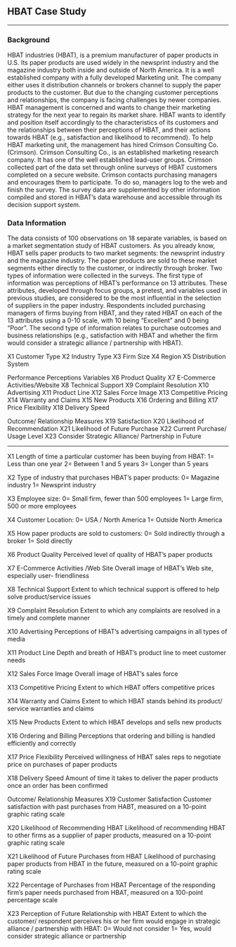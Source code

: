 ## HBAT Case Study
***

### Background
HBAT industries (HBAT), is a premium manufacturer of paper products in U.S. Its paper products are used widely in the newsprint industry and the magazine industry both inside and outside of North America. It is a well established company with a fully developed Marketing unit. The company either uses it distribution channels or brokers channel to supply the paper products to the customer. But due to the changing customer perceptions and relationships, the company is facing challenges by newer companies. HBAT management is concerned and wants to change their marketing strategy for the next year to regain its market share. HBAT wants to identify and position itself accordingly to the characteristics of its customers and the relationships between their perceptions of HBAT, and their actions towards HBAT (e.g., satisfaction and likelihood to recommend).
To help HBAT marketing unit, the management has hired Crimson Consulting Co. (Crimson). Crimson Consulting Co., is an established marketing research company. It has one of the well established lead-user groups. Crimson collected part of the data set through online surveys of HBAT customers completed on a secure website. Crimson contacts purchasing managers and encourages them to participate. To do so, managers log to the web and finish the survey. The survey data are supplemented by other information compiled and stored in HBAT’s data warehouse and accessible through its decision support system.


### Data Information
The data consists of 100 observations on 18 separate variables, is based on a market segmentation study of HBAT customers. As you already know, HBAT sells paper products to two market segments: the newsprint industry and the magazine industry. The paper products are sold to these market segments either directly to the customer, or indirectly through broker.
Two types of information were collected in the surveys. The first type of information was perceptions of HBAT’s performance on 13 attributes. These attributes, developed through focus groups, a pretest, and variables used in previous studies, are considered to be the most influential in the selection of suppliers in the paper industry. Respondents included purchasing managers of firms buying from HBAT, and they rated HBAT on each of the 13 attributes using a 0-10 scale, with 10 being “Excellent” and 0 being “Poor”. The second type of information relates to purchase outcomes and business relationships (e.g., satisfaction with HBAT and whether the firm would consider a strategic alliance / partnership with HBAT).


X1 Customer Type
X2 Industry Type
X3 Firm Size
X4 Region
X5 Distribution System

Performance Perceptions Variables
X6 Product Quality
X7 E-Commerce Activities/Website
X8 Technical Support
X9 Complaint Resolution
X10 Advertising
X11 Product Line
X12 Sales Force Image
X13 Competitive Pricing
X14 Warranty and Claims
X15 New Products
X16 Ordering and Billing
X17 Price Flexibility
X18 Delivery Speed

Outcome/ Relationship Measures
X19 Satisfaction
X20 Likelihood of Recommendation
X21 Likelihood of Future Purchase
X22 Current Purchase/ Usage Level
X23 Consider Strategic Alliance/ Partnership in Future

***

X1 Length of time a particular customer has been buying from HBAT:
1= Less than one year
2= Between 1 and 5 years 3= Longer than 5 years

X2 Type of industry that purchases HBAT’s paper products: 
0= Magazine industry
1= Newsprint industry

X3 Employee size:
0= Small firm, fewer than 500 employees 
1= Large firm, 500 or more employees

X4 Customer Location:
0= USA / North America 
1= Outside North America

X5
How paper products are sold to customers: 
0= Sold indirectly through a broker
1= Sold directly

X6 Product Quality
Perceived level of quality of HBAT’s paper products 

X7 E-Commerce Activities /Web Site
Overall image of HBAT’s Web site, especially user- friendliness

X8 Technical Support
Extent to which technical support is offered to help solve product/service issues

X9 Complaint Resolution
Extent to which any complaints are resolved in a timely and complete manner

X10 Advertising
Perceptions of HBAT’s advertising campaigns in all types of media

X11 Product Line
Depth and breath of HBAT’s product line to meet customer needs

X12 Sales Force Image
Overall image of HBAT’s sales force

X13 Competitive Pricing
Extent to which HBAT offers competitive prices 

X14 Warranty and Claims
Extent to which HBAT stands behind its product/ service warranties and claims

X15 New Products
Extent to which HBAT develops and sells new products

X16 Ordering and Billing
Perceptions that ordering and billing is handled efficiently and correctly

X17 Price Flexibility
Perceived willingness of HBAT sales reps to negotiate price on purchases of paper products

X18 Delivery Speed
Amount of time it takes to deliver the paper products once an order has been confirmed

Outcome/ Relationship Measures
X19 Customer Satisfaction
Customer satisfaction with past purchases from HABT, measured on a 10-point graphic rating scale

X20 Likelihood of Recommending HBAT
Likelihood of recommending HBAT to other firms as a supplier of paper products, measured on a 10-point graphic rating scale

X21 Likelihood of Future Purchases from HBAT
Likelihood of purchasing paper products from HBAT in the future, measured on a 10-point graphic rating scale 

X22 Percentage of Purchases from HBAT
Percentage of the responding firm’s paper needs purchased from HBAT, measured on a 100-point percentage scale

X23 Perception of Future Relationship with HBAT
Extent to which the customer/ respondent perceives his or her firm would engage in strategic alliance / partnership with HBAT:
0= Would not consider
1= Yes, would consider strategic alliance or partnership






 



